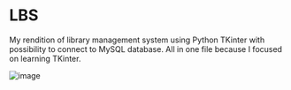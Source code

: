 # LBS
My rendition of library management system using Python TKinter with possibility to connect to MySQL database. All in one file because I focused on learning TKinter.

![image](https://github.com/Turtlesome/LBS/assets/93761315/1bb5783d-e4d5-4dfb-b010-8a63a81e3fd2)
